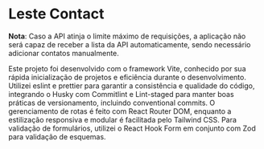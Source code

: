 # Leste Contact

**Nota**: Caso a API atinja o limite máximo de requisições, a aplicação não será capaz de receber a lista da API automaticamente, sendo necessário adicionar contatos manualmente.

Este projeto foi desenvolvido com o framework Vite, conhecido por sua rápida inicialização de projetos e eficiência durante o desenvolvimento. Utilizei eslint e prettier para garantir a consistência e qualidade do código, integrando o Husky com Commitlint e Lint-staged para manter boas práticas de versionamento, incluindo conventional commits. O gerenciamento de rotas é feito com React Router DOM, enquanto a estilização responsiva e modular é facilitada pelo Tailwind CSS. Para validação de formulários, utilizei o React Hook Form em conjunto com Zod para validação de esquemas.
